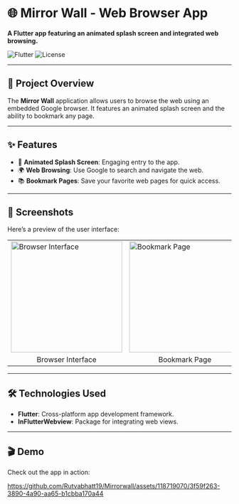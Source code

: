 
<h1>🌐 Mirror Wall - Web Browser App</h1>

<p><strong>A Flutter app featuring an animated splash screen and integrated web browsing.</strong></p>

<img class="badge" src="https://img.shields.io/badge/Flutter-v2.0%2B-blue?style=flat&logo=flutter" alt="Flutter">
<img class="badge" src="https://img.shields.io/badge/License-MIT-green" alt="License">

<hr>

<h2>🚀 Project Overview</h2>
<p>The <strong>Mirror Wall</strong> application allows users to browse the web using an embedded Google browser. It features an animated splash screen and the ability to bookmark any page.</p>

<hr>

<h2>✨ Features</h2>
<ul>
    <li>🌟 <strong>Animated Splash Screen</strong>: Engaging entry to the app.</li>
    <li>🌍 <strong>Web Browsing</strong>: Use Google to search and navigate the web.</li>
    <li>📚 <strong>Bookmark Pages</strong>: Save your favorite web pages for quick access.</li>
</ul>

<hr>

<h2>📱 Screenshots</h2>
<p>Here’s a preview of the user interface:</p>

<table>
  <tr>
    <td><img src="https://github.com/Rutvabhatt19/Mirrorwall/assets/118719070/910c3310-e677-4636-9714-eccd0d0fd38a" alt="Browser Interface" width="250"></td>
    <td><img src="https://github.com/Rutvabhatt19/Mirrorwall/assets/118719070/4ac56f0d-dd91-46db-880c-6a335a7f60ad" alt="Bookmark Page" width="250"></td>
  </tr>
  <tr>
    <td align="center">Browser Interface</td>
    <td align="center">Bookmark Page</td>
  </tr>
</table>

<hr>

<h2>🛠️ Technologies Used</h2>
<ul>
    <li><strong>Flutter</strong>: Cross-platform app development framework.</li>
    <li><strong>InFlutterWebview</strong>: Package for integrating web views.</li>
</ul>

<hr>
<h2>🎬 Demo</h2>
<p>Check out the app in action:</p> 

https://github.com/Rutvabhatt19/Mirrorwall/assets/118719070/3f59f263-3890-4a90-aa65-b1cbba170a44




